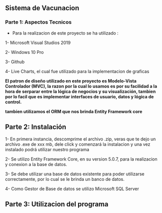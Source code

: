 ## Sistema de Vacunacion

### Parte 1: Aspectos Tecnicos

- Para la realizacion de este proyecto se ha utilizado :

1- Microsoft Visual Studios 2019

2- Windows 10 Pro

3- Github

4- Live Charts, el cual fue utilizado para la implementacion
   de graficas 
   
**El patron de diseño utilizado en este proyecto es Modelo-Vista Controlador (MVC), la razon por la cual lo usamos es por su facilidad a la hora de serparar entre la lógica de negocios y su visualización, tambien por lo facil que es implementar interfaces de usuario, datos y lógica de control.**

**tambien utilizamos el ORM que nos brinda Entity Framework core**
  
## Parte 2: Instalación

1- En primera instancia, descomprime el archivo .zip, veras que te dejo un archivo .exe de xxx mb, dele click y comenzará la instalacion y una vez instalado podrá utilizar nuestro programa
  
2- Se utilizo Entity Framework Core, en su version 5.0.7, para la realizacion y conexion a la base de datos.

3- Se debe utilizar una base de datos existente para poder utilizarse correctamente, por lo cual se le brinda un banco de datos. 

4- Como Gestor de Base de datos se utilizo Microsoft SQL Server

## Parte 3: Utilizacion del programa
  




